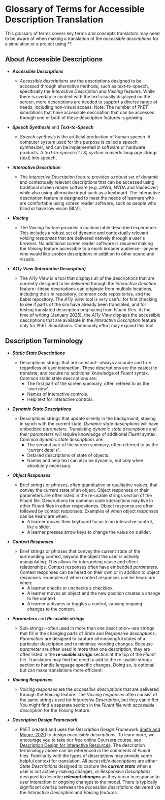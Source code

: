 # Glossary of Terms for Accessible Description Translation

This glossary of terms covers key terms and concepts translators may need to be aware of when making a translation of the *accessible descriptions* for a simulation or a project using **. 

## About Accessible Descriptions
- ***Accessible Descriptions***
	- *Accessible descriptions* are the descriptions designed to be accessed through alternative methods, such as text-to-speech, specifically the *Interactive Description* and *Voicing* features. While there is overlap in content with the text visually displayed on the screen, more descriptions are needed to support a diverse range of needs, including non-visual access. Note: The number of PhET simulations that have accessible description that can be accessed through one or both of these description features is growing.

- ***Speech Synthesis*** and ***Text-to-Speech***
	- *Speech synthesis* is the artificial production of human speech. A computer system used for this purpose is called a speech synthesizer, and can be implemented in software or hardware products. A *text-to-speech (TTS) system* converts language strings (text) into speech.

- ***Interactive Description***
	- The *Interactive Description* feature provides a robust set of dynamic and contextually relevant descriptions that can be accessed using traditonal screen reader software (e.g. JAWS, NVDA and VoiceOver) while also using alternative input such as a keyboard. The interactive description feature is designed to meet the needs of learners who are comfortable using screen reader software, such as people who blind or have low vision (BLV).   

- ***Voicing***
	- The *Voicing* feature provides a customizable described experience. This includes a robust set of dynamic and contextually relevant *voicing responses* that are delivered natively through a user's browser. No additional screen reader software is required making the *Voicing* feature accessible to a much broader audience--anyone who would like spoken descriptions in addition to other sound and visuals.
	
- ***A11y View (Interactive Description)*** 
	- The *A11y View* is a tool that displays all of the descriptions that are currently designed to be delivered through the *Interactive Desction* feature--these descriptions can originate from multiple locations, including the sim repository, common code repositories, and the babel repository. The *A11y View* tool is very useful for first checking to see if parts of the sim have already been translated, and for testing translated description originating from *Fluent* files. At the time of writing (January 2025), the *A11y View* displays the accessible descriptions that are available in the *Interactive Description* feature only for PhET Simulations. Community effort may expand this tool.  

## Description Terminology
- ***Static State Descriptions***
	- Descriptions strings that are constant--always accurate and true regardless of user interaction. These descriptions are the easiest to translate, and require no additional knowledge of *Fluent* syntax. Common static state descriptions are:
		- The first part of the screen summary, often refered to as the 'overview'. 
		- Names of interactive controls.
		- Help text for interactive controls.
	
- ***Dynamic State Descriptions*** 
	- Descriptions strings that update silently in the background, staying in synch with the current state. *Dynamic state descriptions* will have embedded *parameters*. Translating *dynamic state descriptions* and their *parameters* will require knowledge of additional *Fluent* syntax. Common *dynamic state descriptions* are:
		- The second part of the screen summary, often referred to as the 'current details'.
		- Detailed descriptions of state of objects.
		- Names and help text can also be dynamic, but only when absolutely necessary. 

- ***Object Responses***
	- Brief strings or phrases, often quantitative or qualitative values, that convey the current state of an object. Object responses or their parameters are often listed in the re-usable strings section of the *Fluent* file. Descriptions for common code interactions may live in other *Fluent* files in other respositories. Object response are often followed by context responses. Examples of when object responses can be heard are when:
		- A learner moves their keyboard focus to an interactve control, like a slider.
		- A learner presses arrow keys to change the value on a slider.
 
- ***Context Responses*** 
	- Brief strings or phrases that convey the current state of the surrounding context, beyond the object the user is actively manipulating. This allows for interpreting cause and effect relationships. Context responses often have embedded *parameters*. Context responses can be heard on their own or in addition to object responses. Examples of when context responses can be heard are when: 
		- A learner checks or unchecks a checkbox. 
		- A learner moves an object and the new position creates a change to the context.
		- A learner activates or toggles a control, causing ongoing changes to the context.
		
- ***Parameters*** and ***Re-usable strings***
	 -  Sub-strings--often used in more than one description--are strings that fill in the changing parts of *State* and *Responsive descriptions*. *Parameters* are designed to capture all meaningful states of a particular description and to minimize wording changes. Because *parameter* are often used in more than one description, they are often listed in the ***re-usable strings*** section at the top of the *Fluent* file. Translators may find the need to add to the re-usable strings section to handle language specific changes. Doing so, is optional, but can make translations more efficient.

- ***Voicing Responses***
	- *Voicing responses* are the *accessible descriptions* that are delivered through the *Voicing* feature. The *Voicing responses* often consist of the same strings used for *Interactive Description*, but they can differ. You might find a seperate section in the *Fluent* file with *accessible description* for the *Voicing* feature.
	
 - ***Description Design Framework***
 	- PhET created and uses the *Description Design Framework* [Smith and Moore, 2020](https://dl.acm.org/doi/abs/10.1145/3313831.3376460) to design *accessible descriptions*. To learn more, we encourage you to take our free online Coursera course, see [Description Design for Interactive Resources](https://www.coursera.org/learn/description-design-for-interactive-learning-resources). The description terminology above can be referenced in the comments of *Fluent* files. Familiarity with the types of descriptions may provide some helpful context for translation. All *accessible descriptions* are either *State Descriptions* designed to capture the ***current state*** when a user is not actively making changes, or *Responsive Descriptions* designed to describe ***relevant changes*** as they occur in response to user interaction or ongoing changes to the model. There is typically significant overlap between the *accessible descriptions* delivered via the *Interactive Description* and *Voicing features*.




	
	
	
